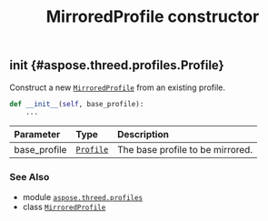 ﻿---
title: MirroredProfile constructor
second_title: Aspose.3D for Python via .NET API References
description: 
type: docs
weight: 10
url: /python-net/aspose.threed.profiles/mirroredprofile/__init__/
is_root: false
---

## __init__ {#aspose.threed.profiles.Profile}

Construct a new [`MirroredProfile`](/3d/python-net/aspose.threed.profiles/mirroredprofile) from an existing profile.



```python
def __init__(self, base_profile):
    ...
```


| Parameter | Type | Description |
| :- | :- | :- |
| base_profile | [`Profile`](/3d/python-net/aspose.threed.profiles/profile) | The base profile to be mirrored. |



### See Also
* module [`aspose.threed.profiles`](../../)
* class [`MirroredProfile`](/3d/python-net/aspose.threed.profiles/mirroredprofile)
